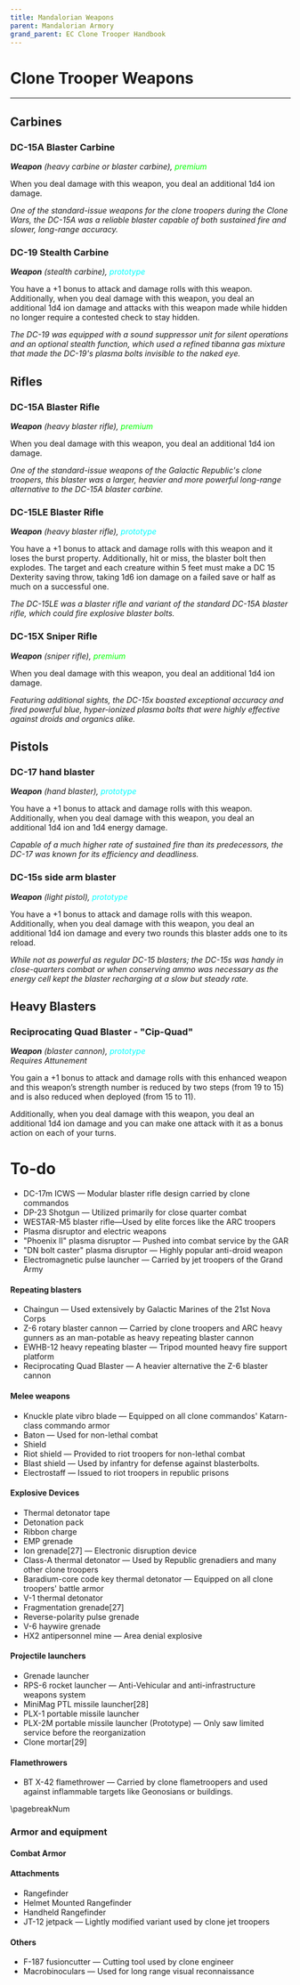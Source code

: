 ```yaml
---
title: Mandalorian Weapons
parent: Mandalorian Armory
grand_parent: EC Clone Trooper Handbook
---
```


# Clone Trooper Weapons
---

## Carbines

### DC-15A Blaster Carbine
***Weapon** (heavy carbine or blaster carbine), <font style="color:lime">premium</font>*

When you deal damage with this weapon, you deal an additional 1d4 ion damage.

*One of the standard-issue weapons for the clone troopers during the Clone Wars, the DC-15A was a reliable blaster capable of both sustained fire and slower, long-range accuracy.*

### DC-19 Stealth Carbine 
***Weapon** (stealth carbine), <font style="color:cyan">prototype</font>*

You have a +1 bonus to attack and damage rolls with this weapon. Additionally, when you deal damage with this weapon, you deal an additional 1d4 ion damage and attacks with this weapon made while hidden no longer require a contested check to stay hidden.

*The DC-19 was equipped with a sound suppressor unit for silent operations and an optional stealth function, which used a refined tibanna gas mixture that made the DC-19's plasma bolts invisible to the naked eye.*

## Rifles

### DC-15A Blaster Rifle
***Weapon** (heavy blaster rifle), <font style="color:lime">premium</font>*

When you deal damage with this weapon, you deal an additional 1d4 ion damage.

*One of the standard-issue weapons of the Galactic Republic's clone troopers, this blaster was a larger, heavier and more powerful long-range alternative to the DC-15A blaster carbine.*

### DC-15LE Blaster Rifle
***Weapon** (heavy blaster rifle), <font style="color:cyan">prototype</font>*

You have a +1 bonus to attack and damage rolls with this weapon and it loses the burst property. Additionally, hit or miss, the blaster bolt then explodes. The target and each creature within 5 feet must make a DC 15 Dexterity saving throw, taking 1d6 ion damage on a failed save or half as much on a successful one.

*The DC-15LE was a blaster rifle and variant of the standard DC-15A blaster rifle, which could fire explosive blaster bolts.*

### DC-15X Sniper Rifle
***Weapon** (sniper rifle), <font style="color:lime">premium</font>*

When you deal damage with this weapon, you deal an additional 1d4 ion damage.

*Featuring additional sights, the DC-15x boasted exceptional accuracy and fired powerful blue, hyper-ionized plasma bolts that were highly effective against droids and organics alike.*

## Pistols
### DC-17 hand blaster
***Weapon** (hand blaster), <font style="color:cyan">prototype</font>*

You have a +1 bonus to attack and damage rolls with this weapon. Additionally, when you deal damage with this weapon, you deal an additional 1d4 ion and 1d4 energy damage.

*Capable of a much higher rate of sustained fire than its predecessors, the DC-17 was known for its efficiency and deadliness.*

### DC-15s side arm blaster
***Weapon** (light pistol), <font style="color:cyan">prototype</font>*

You have a +1 bonus to attack and damage rolls with this weapon. Additionally, when you deal damage with this weapon, you deal an additional 1d4 ion damage and every two rounds this blaster adds one to its reload.

*While not as powerful as regular DC-15 blasters; the DC-15s was handy in close-quarters combat or when conserving ammo was necessary as the energy cell kept the blaster recharging at a slow but steady rate.*

## Heavy Blasters

### Reciprocating Quad Blaster - "Cip-Quad"
***Weapon** (blaster cannon), <font style="color:cyan">prototype</font>* <br> *Requires Attunement*

You gain a +1 bonus to attack and damage rolls with this enhanced weapon and this weapon’s strength number is reduced by two steps (from 19 to 15) and is also reduced when deployed (from 15 to 11).

Additionally, when you deal damage with this weapon, you deal an additional 1d4 ion damage and you can make one attack with it as a bonus action on each of your turns.

# To-do
- DC-17m ICWS — Modular blaster rifle design carried by clone commandos
- DP-23 Shotgun — Utilized primarily for close quarter combat
- WESTAR-M5 blaster rifle—Used by elite forces like the ARC troopers
- Plasma disruptor and electric weapons
- "Phoenix II" plasma disruptor — Pushed into combat service by the GAR
- "DN bolt caster" plasma disruptor — Highly popular anti-droid weapon
- Electromagnetic pulse launcher — Carried by jet troopers of the Grand Army
#### Repeating blasters
- Chaingun — Used extensively by Galactic Marines of the 21st Nova Corps
- Z-6 rotary blaster cannon — Carried by clone troopers and ARC heavy gunners as an man-potable as heavy repeating blaster cannon
- EWHB-12 heavy repeating blaster — Tripod mounted heavy fire support platform
- Reciprocating Quad Blaster — A heavier alternative the Z-6 blaster cannon
#### Melee weapons
- Knuckle plate vibro blade — Equipped on all clone commandos' Katarn-class commando armor
- Baton — Used for non-lethal combat
- Shield
- Riot shield — Provided to riot troopers for non-lethal combat
- Blast shield — Used by infantry for defense against blasterbolts.
- Electrostaff — Issued to riot troopers in republic prisons
#### Explosive Devices
- Thermal detonator tape
- Detonation pack
- Ribbon charge
- EMP grenade
- Ion grenade[27] — Electronic disruption device
- Class-A thermal detonator — Used by Republic grenadiers and many other clone troopers
- Baradium-core code key thermal detonator — Equipped on all clone troopers' battle armor
- V-1 thermal detonator
- Fragmentation grenade[27]
- Reverse-polarity pulse grenade
- V-6 haywire grenade
- HX2 antipersonnel mine — Area denial explosive
#### Projectile launchers
- Grenade launcher
- RPS-6 rocket launcher — Anti-Vehicular and anti-infrastructure weapons system
- MiniMag PTL missile launcher[28]
- PLX-1 portable missile launcher
- PLX-2M portable missile launcher (Prototype) — Only saw limited service before the reorganization
- Clone mortar[29]
#### Flamethrowers
- BT X-42 flamethrower — Carried by clone flametroopers and used against inflammable targets like Geonosians or buildings.

\pagebreakNum

### Armor and equipment
#### Combat Armor
#### Attachments
- Rangefinder
- Helmet Mounted Rangefinder
- Handheld Rangefinder
- JT-12 jetpack — Lightly modified variant used by clone jet troopers
#### Others
- F-187 fusioncutter — Cutting tool used by clone engineer
- Macrobinoculars — Used for long range visual reconnaissance